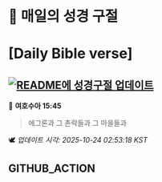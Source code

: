 # 🙏 매일의 성경 구절
# [Daily Bible verse]
## [![README에 성경구절 업데이트](https://github.com/DONGSUKA/first_test/actions/workflows/update-readme-bible.yml/badge.svg)](https://github.com/DONGSUKA/first_test/actions/workflows/update-readme-bible.yml)
<!-- START_BIBLE_VERSE -->
📖 **여호수아 15:45**
> 에그론과 그 촌락들과 그 마을들과

🕊️ _업데이트 시각: 2025-10-24 02:53:18 KST_
  <!-- END_BIBLE_VERSE -->
## GITHUB_ACTION
